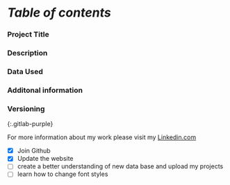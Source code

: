 # *Table of contents* 
### Project Title 
### Description 
### Data Used
### Additonal information 
### Versioning 

{:.gitlab-purple}

For more information about my work please visit my [Linkedin.com](https://www.linkedin.com/in/kellyemcgee/)

- [x] Join Github 
- [x] Update the website
- [ ] create a better understanding of new data base and upload my projects 
- [ ] learn how to change font styles 
